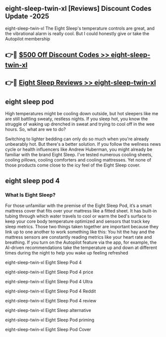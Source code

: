 ## eight-sleep-twin-xl [Reviews​] Discount Codes Update -2025

eight-sleep-twin-xl The Eight Sleep's temperature controls are great, and the vibrational alarm is really cool. But I could honestly give or take the Autopilot membership

## 👉🔴 [$500 Off Discount Codes >> eight-sleep-twin-xl](http://download.freeplayer.one?title=eight-sleep-twin-xl&ref=18-ES)

## 👉🔴 [Eight Sleep Reviews >> eight-sleep-twin-xl](http://download.freeplayer.one?title=eight-sleep-twin-xl&ref=18-ES)

## eight sleep pod

High temperatures might be cooling down outside, but hot sleepers like me are still battling sweaty, restless nights. If you sleep hot, you know the struggle of waking up drenched in sweat and trying to cool off in the wee hours. So, what are we to do?

Switching to lighter bedding can only do so much when you're already unbearably hot. But there's a better solution. If you follow the wellness news cycle or health influencers like Andrew Huberman, you might already be familiar with the brand Eight Sleep. I've tested numerous cooling sheets, cooling pillows, cooling comforters and cooling mattresses. Yet none of those products come close to the icy feel of the Eight Sleep cover.

## eight sleep pod 4

### What Is Eight Sleep?

For those unfamiliar with the premise of the Eight Sleep Pod, it’s a smart mattress cover that fits over your mattress like a fitted sheet. It has built-in tubing through which water travels to cool or warm the bed's surface to keep your core body temperature optimized and sensors that track key sleep metrics. Those two things taken together are important because they link up to one another to work something like this: You hit the hay and the mattress sensors are constantly reading metrics like your heart rate and breathing. If you turn on the Autopilot feature via the app, for example, the AI-driven recommendations take the temperature up and down at different times during the night to help you wake up feeling refreshed

eight-sleep-twin-xl Eight Sleep Pod 4

eight-sleep-twin-xl Eight Sleep Pod 4 price

eight-sleep-twin-xl Eight Sleep Pod 4 Ultra

eight-sleep-twin-xl Eight Sleep Pod 4 Reddit

eight-sleep-twin-xl Eight Sleep Pod 4 review

eight-sleep-twin-xl Eight Sleep alternative

eight-sleep-twin-xl Eight Sleep Pod priming

eight-sleep-twin-xl Eight Sleep Pod Cover